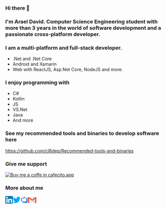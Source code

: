 ### Hi there 👋
### I'm Arael David. Computer Science Engineering student with more than 3 years in the world of software development and a passionate cross-platform developer.

### I am a multi-platform and full-stack developer.
- .Net and .Net Core
- Android and Xamarin
- Web with ReactJS, Asp.Net Core, NodeJS and more.

### I enjoy programming with
- C#
- Kotlin
- JS
- VS.Net
- Java
- And more

### See my recommended tools and binaries to develop software here
https://github.com/cl8dep/Recommended-tools-and-binaries
  
### Give me support
[![Buy me a coffe in cafecito.app](https://cdn.cafecito.app/imgs/buttons/button_6.svg)](https://cafecito.app/cl8dep)
  
### More about me
<a href="https://in.linkedin.com/in/cl8dep" target="_blank">
  <img align="left" alt="Linkedin" width="24px" src="https://github.com/cl8dep/cl8dep/blob/master/Assets/Linkedin.svg" />
</a>
<a href="https://twitter.com/cl8dep" target="_blank">
  <img align="left" alt="Linkedin" width="24px" src="https://github.com/cl8dep/cl8dep/blob/master/Assets/Twitter.svg" />
</a>
<a href="https://dev.azure.com/cl8dep" target="_blank">
  <img align="left" alt="Linkedin" width="24px" src="https://github.com/cl8dep/cl8dep/blob/master/Assets/Azure_DevOps.svg" />
</a>
<a href="mailto:cl8dep@gmail.com" target="_blank">
  <img align="left" alt="Gmail" width="26px" src="https://github.com/cl8dep/cl8dep/blob/master/Assets/Gmail.svg" />
</a>
